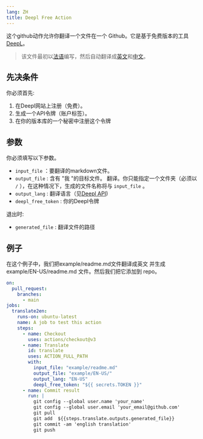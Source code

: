 ```yaml
---
lang: ZH
title: Deepl Free Action
---
```


这个github动作允许你翻译一个文件在一个 Github。它是基于免费版本的工具[DeepL](https://www.deepl.com)。

> 该文件最初以[法语](/FR/)编写，然后自动翻译成[英文](/EN-US/)和[中文](/ZH/)。

## 先决条件

你必须首先:

1.  在Deepl网站上注册（免费）。
2.  生成一个API令牌（账户标签）。
3.  在你的版本库的一个秘密中注册这个令牌

## 参数

你必须填写以下参数。

-   `input_file` ：要翻译的markdown文件。
-   `output_file` : 含有 \"我 \"的目标文件。 翻译。你只能指定一个文件夹（必须以 `/` ），在这种情况下，生成的文件名称将与 `input_file` 。
-   `output_lang` : 翻译语言（见[Deepl API](https://www.deepl.com/fr/docs-api/translating-documents/uploading/))
-   `deepl_free_token` : 你的Deepl令牌

退出时:

-   `generated_file` : 翻译文件的路径

## 例子

在这个例子中，我们把example/readme.md文件翻译成英文 并生成 example/EN-US/readme.md 文件。然后我们把它添加到 repo。

``` yaml
on:
  pull_request:
    branches:
      - main
jobs:
  translate2en:
    runs-on: ubuntu-latest
    name: A job to test this action
    steps:
      - name: Checkout
        uses: actions/checkout@v3
      - name: Translate
        id: translate
        uses: ACTION_FULL_PATH
        with:
          input_file: "example/readme.md"
          output_file: "example/EN-US/"
          output_lang: "EN-US"
          deepl_free_token: "${{ secrets.TOKEN }}"
      - name: Commit result
        run: |
          git config --global user.name 'your_name'
          git config --global user.email 'your_email@github.com'
          git pull
          git add  ${{steps.translate.outputs.generated_file}}
          git commit -am 'english translation'
          git push
```
